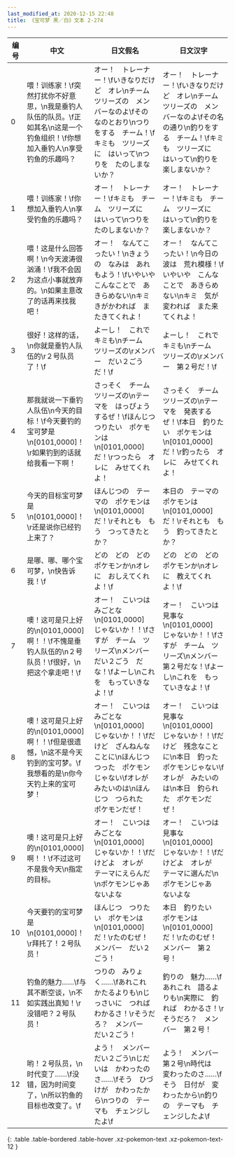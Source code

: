 ```yaml
---
last_modified_at: 2020-12-15 22:48
title: 《宝可梦 黑／白》文本 2-274
---
```

| 编号 | 中文 | 日文假名 | 日文汉字 |
| ---- | ---- | ---- | --- |
| 0 | 喂！训练家！\f突然打扰你不好意思，\n我是垂钓人队伍的队员。\f正如其名\n这是一个钓鱼组织！\f你想加入垂钓人\n享受钓鱼的乐趣吗？ | オー！　トレーナー！\fいきなりだけど　オレ\nチーム　ツリーズの　メンバーなのよ\fその　なのとおり\nつりをする　チーム！\fキミも　ツリーズに　はいって\nつりを　たのしまないか？　 | オー！　トレーナー！\fいきなりだけど　オレ\nチーム　ツリーズの　メンバーなのよ\fその名の通り\n釣りをする　チーム！\fキミも　ツリーズに　はいって\n釣りを　楽しまないか？　 |
| 1 | 喂！训练家！\f你想加入垂钓人\n享受钓鱼的乐趣吗？ | オー！　トレーナー！\fキミも　チーム　ツリーズに　はいって\nつりを　たのしまないか？　 | オー！　トレーナー！\fキミも　チーム　ツリーズに　はいって\n釣りを　楽しまないか？　 |
| 2 | 喂！这是什么回答啊！\n今天波涛很汹涌！\f我不会因为这点小事就放弃的。\n如果主意改了的话再来找我吧！ | オー！　なんてこったい！\nきょうの　なみは　あれもよう！\fいやいや　こんなことで　あきらめない\nキミ　きがかわれば　またきてくれよ！ | オー！　なんてこったい！\n今日の　波は　荒れ模様！\fいやいや　こんなことで　あきらめない\nキミ　気が変われば　また来てくれよ！ |
| 3 | 很好！这样的话，\n你就是垂钓人队伍的\r２号队员了！\f | よーし！　これで　キミも\nチーム　ツリーズの\rメンバー　だい２ごう　だ！\f | よーし！　これで　キミも\nチーム　ツリーズの\rメンバー　第２号だ！\f |
| 4 | 那我就说一下垂钓人队伍\n今天的目标！\f今天要钓的宝可梦是\n[0101,0000]！\r如果钓到的话就给我看一下啊！ | さっそく　チーム　ツリーズの\nテーマを　はっぴょう　するぜ！\fほんじつ　つりたい　ポケモンは\n[0101,0000]　だ！\rつったら　オレに　みせてくれよ！ | さっそく　チーム　ツリーズの\nテーマを　発表するぜ！\f本日　釣りたい　ポケモンは\n[0101,0000]　だ！\r釣ったら　オレに　みせてくれよ！ |
| 5 | 今天的目标宝可梦是\n[0101,0000]！\r还是说你已经钓上来了？ | ほんじつの　テーマの　ポケモンは\n[0101,0000]　だ！\rそれとも　もう　つってきたとか？ | 本日の　テーマの　ポケモンは\n[0101,0000]　だ！\rそれとも　もう　釣ってきたとか？ |
| 6 | 是哪、哪、哪个宝可梦，\n快告诉我！\f | どの　どの　どの　ポケモンか\nオレに　おしえてくれよ！\f | どの　どの　どの　ポケモンか\nオレに　教えてくれよ！\f |
| 7 | 噢！这可是只上好的\n[0101,0000]啊！！\f不愧是垂钓人队伍的\n２号队员！\f很好，\n把这个拿走吧！\f | オー！　こいつは　みごとな\n[0101,0000]　じゃないか！！\fさすが　チーム　ツリーズ\nメンバー　だい２ごう　だな！\fよーし\nこれを　もっていきなよ！\f | オー！　こいつは　見事な\n[0101,0000]　じゃないか！！\fさすが　チーム　ツリーズ\nメンバー　第２号だな！\fよーし\nこれを　もっていきなよ！\f |
| 8 | 噢！这可是只上好的\n[0101,0000]啊！！\f但是很遗憾，\n这不是今天钓到的宝可梦。\f我想看的是\n你今天钓上来的宝可梦！ | オー！　こいつは　みごとな\n[0101,0000]　じゃないか！！\fだけど　ざんねんなことに\nほんじつ　つった　ポケモンじゃない\fオレが　みたいのは\nほんじつ　つられた　ポケモンだぜ！ | オー！　こいつは　見事な\n[0101,0000]　じゃないか！！\fだけど　残念なことに\n本日　釣った　ポケモンじゃない\fオレが　みたいのは\n本日　釣られた　ポケモンだぜ！ |
| 9 | 噢！这可是只上好的\n[0101,0000]啊！！\f不过这可不是我今天\n指定的目标。 | オー！　こいつは　みごとな\n[0101,0000]　じゃないか！！\fだけどよ　オレが　テーマにえらんだ\nポケモンじゃあ　ないよな | オー！　こいつは　見事な\n[0101,0000]　じゃないか！！\fだけどよ　オレが　テーマに選んだ\nポケモンじゃあ　ないよな |
| 10 | 今天要钓的宝可梦是\n[0101,0000]！\r拜托了！２号队员！ | ほんじつ　つりたい　ポケモンは\n[0101,0000]　だ！\rたのむぜ！　メンバー　だい２ごう！ | 本日　釣りたい　ポケモンは\n[0101,0000]　だ！\rたのむぜ！　メンバー　第２号！ |
| 11 | 钓鱼的魅力……\f与其不断空谈，\n不如实践出真知！\r没错吧？２号队员！ | つりの　みりょく……\fあれこれ　かたるよりも\nじっさいに　つれば　わかるさ！\rそうだろ？　メンバー　だい２ごう！ | 釣りの　魅力……\fあれこれ　語るよりも\n実際に　釣れば　わかるさ！\rそうだろ？　メンバー　第２号！ |
| 12 | 哟！２号队员，\n时代变了……\f没错，因为时间变了，\n所以钓鱼的目标也改变了。\f | よう！　メンバー　だい２ごう\nじだいは　かわったのさ……\fそう　ひづけが　かわったから\nつりの　テーマも　チェンジしたよ\f | よう！　メンバー　第２号\n時代は　変わったのさ……\fそう　日付が　変わったから\n釣りの　テーマも　チェンジしたよ\f |
{: .table .table-bordered .table-hover .xz-pokemon-text .xz-pokemon-text-12 }